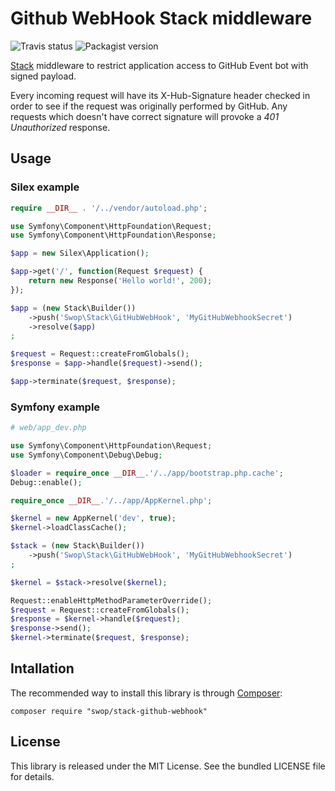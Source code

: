 # Github WebHook Stack middleware

![Travis status](http://img.shields.io/travis/Swop/stack-github-webhook.svg) ![Packagist version](http://img.shields.io/packagist/v/Swop/stack-github-webhook.svg)

[Stack](http://stackphp.com) middleware to restrict application access to GitHub Event bot with signed payload.

Every incoming request will have its X-Hub-Signature header checked in order to see if the request was originally performed by GitHub.
Any requests which doesn't have correct signature will provoke a _401 Unauthorized_ response.

## Usage
### Silex example
```php
require __DIR__ . '/../vendor/autoload.php';

use Symfony\Component\HttpFoundation\Request;
use Symfony\Component\HttpFoundation\Response;

$app = new Silex\Application();

$app->get('/', function(Request $request) {
    return new Response('Hello world!', 200);
});

$app = (new Stack\Builder())
    ->push('Swop\Stack\GitHubWebHook', 'MyGitHubWebhookSecret')
    ->resolve($app)
;

$request = Request::createFromGlobals();
$response = $app->handle($request)->send();

$app->terminate($request, $response);
```

### Symfony example
```php
# web/app_dev.php

use Symfony\Component\HttpFoundation\Request;
use Symfony\Component\Debug\Debug;

$loader = require_once __DIR__.'/../app/bootstrap.php.cache';
Debug::enable();

require_once __DIR__.'/../app/AppKernel.php';

$kernel = new AppKernel('dev', true);
$kernel->loadClassCache();

$stack = (new Stack\Builder())
    ->push('Swop\Stack\GitHubWebHook', 'MyGitHubWebhookSecret')
;

$kernel = $stack->resolve($kernel);

Request::enableHttpMethodParameterOverride();
$request = Request::createFromGlobals();
$response = $kernel->handle($request);
$response->send();
$kernel->terminate($request, $response);
```

## Intallation

The recommended way to install this library is through [Composer](http://getcomposer.org/):

```
composer require "swop/stack-github-webhook"
```

## License

This library is released under the MIT License. See the bundled LICENSE file for details.
